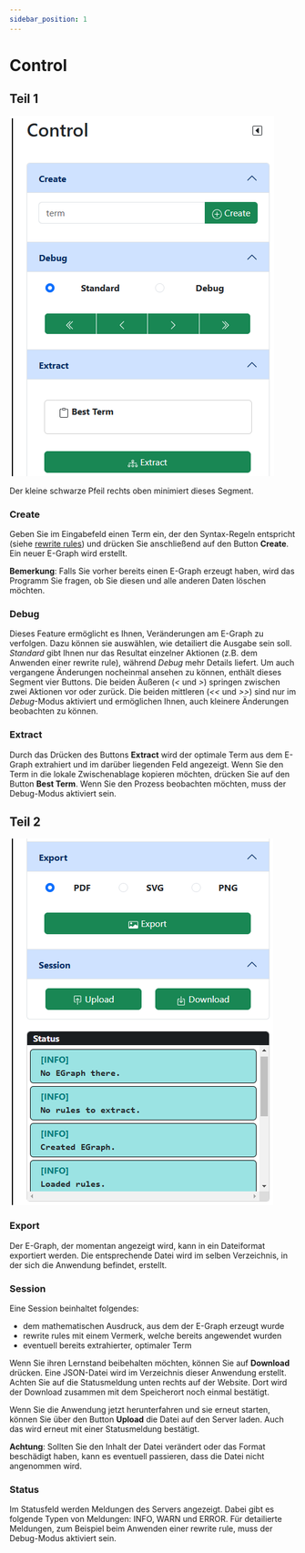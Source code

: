 ```yaml
---
sidebar_position: 1
---
```


# Control

## Teil 1

![Ausschnitt aus der Benutzeroberfläche der Anwendung, Segment Control, Teil 1](control1.png)

Der kleine schwarze Pfeil rechts oben minimiert dieses Segment.

### Create

Geben Sie im Eingabefeld einen Term ein, der den Syntax-Regeln entspricht (siehe [rewrite rules](/docs/benutzung/rewriterules/)) und drücken Sie anschließend auf
den Button **Create**. Ein neuer E-Graph wird erstellt.

**Bemerkung**: Falls Sie vorher bereits einen E-Graph erzeugt haben, wird das Programm Sie fragen, ob Sie diesen und alle anderen Daten löschen möchten. 

### Debug

Dieses Feature ermöglicht es Ihnen, Veränderungen am E-Graph zu verfolgen. Dazu können sie auswählen, wie detailiert die Ausgabe sein soll. _Standard_ gibt Ihnen nur das Resultat einzelner
Aktionen (z.B. dem Anwenden einer rewrite rule), während _Debug_ mehr Details liefert. Um auch vergangene Änderungen nocheinmal ansehen zu können, enthält dieses Segment vier Buttons. Die beiden Äußeren (*\<* und *\>*) springen
zwischen zwei Aktionen vor oder zurück. Die beiden mittleren (*\<\<* und *\>\>*) sind nur im _Debug_-Modus aktiviert und ermöglichen Ihnen, auch kleinere Änderungen beobachten zu können.


### Extract

Durch das Drücken des Buttons **Extract** wird der optimale Term aus dem E-Graph extrahiert und im darüber liegenden Feld angezeigt.
Wenn Sie den Term in die lokale Zwischenablage kopieren möchten, drücken Sie auf den Button **Best Term**.
Wenn Sie den Prozess beobachten möchten, muss der Debug-Modus aktiviert sein. 

## Teil 2

![Ausschnitt aus der Benutzeroberfläche der Anwendung, Segment Control, Teil 2](control2.png)


### Export

Der E-Graph, der momentan angezeigt wird, kann in ein Dateiformat exportiert werden. Die entsprechende Datei wird im selben Verzeichnis, in der sich die Anwendung befindet, erstellt.

### Session

Eine Session beinhaltet folgendes:

- dem mathematischen Ausdruck, aus dem der E-Graph erzeugt wurde
- rewrite rules mit einem Vermerk, welche bereits angewendet wurden
- eventuell bereits extrahierter, optimaler Term

Wenn Sie ihren Lernstand beibehalten möchten, können Sie auf **Download** drücken. Eine JSON-Datei wird im Verzeichnis dieser Anwendung erstellt. Achten Sie auf die Statusmeldung unten rechts auf der Website.
Dort wird der Download zusammen mit dem Speicherort noch einmal bestätigt.

Wenn Sie die Anwendung jetzt herunterfahren und sie erneut starten, können Sie über den Button **Upload** die Datei auf den Server laden. Auch das wird erneut mit einer Statusmeldung bestätigt.

**Achtung**: Sollten Sie den Inhalt der Datei verändert oder das Format beschädigt haben, kann es eventuell passieren, dass die Datei nicht angenommen wird.

### Status

Im Statusfeld werden Meldungen des Servers angezeigt. Dabei gibt es folgende Typen von Meldungen: INFO, WARN und ERROR.
Für detailierte Meldungen, zum Beispiel beim Anwenden einer rewrite rule, muss der Debug-Modus aktiviert sein.
